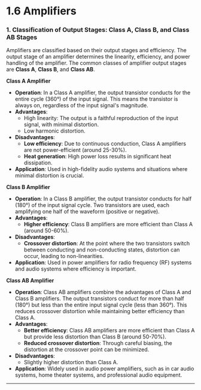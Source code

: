 # 1.6 Amplifiers

### 1. **Classification of Output Stages: Class A, Class B, and Class AB Stages**

Amplifiers are classified based on their output stages and efficiency. The output stage of an amplifier determines the linearity, efficiency, and power handling of the amplifier. The common classes of amplifier output stages are **Class A**, **Class B**, and **Class AB**.

**Class A Amplifier**

* **Operation**: In a Class A amplifier, the output transistor conducts for the entire cycle (360°) of the input signal. This means the transistor is always on, regardless of the input signal's magnitude.
* **Advantages**:
  * High linearity: The output is a faithful reproduction of the input signal, with minimal distortion.
  * Low harmonic distortion.
* **Disadvantages**:
  * **Low efficiency**: Due to continuous conduction, Class A amplifiers are not power-efficient (around 25-30%).
  * **Heat generation**: High power loss results in significant heat dissipation.
* **Application**: Used in high-fidelity audio systems and situations where minimal distortion is crucial.

**Class B Amplifier**

* **Operation**: In a Class B amplifier, the output transistor conducts for half (180°) of the input signal cycle. Two transistors are used, each amplifying one half of the waveform (positive or negative).
* **Advantages**:
  * **Higher efficiency**: Class B amplifiers are more efficient than Class A (around 50-60%).
* **Disadvantages**:
  * **Crossover distortion**: At the point where the two transistors switch between conducting and non-conducting states, distortion can occur, leading to non-linearities.
* **Application**: Used in power amplifiers for radio frequency (RF) systems and audio systems where efficiency is important.

**Class AB Amplifier**

* **Operation**: Class AB amplifiers combine the advantages of Class A and Class B amplifiers. The output transistors conduct for more than half (180°) but less than the entire input signal cycle (less than 360°). This reduces crossover distortion while maintaining better efficiency than Class A.
* **Advantages**:
  * **Better efficiency**: Class AB amplifiers are more efficient than Class A but provide less distortion than Class B (around 50-70%).
  * **Reduced crossover distortion**: Through careful biasing, the distortion at the crossover point can be minimized.
* **Disadvantages**:
  * Slightly higher distortion than Class A.
* **Application**: Widely used in audio power amplifiers, such as in car audio systems, home theater systems, and professional audio equipment.

***

